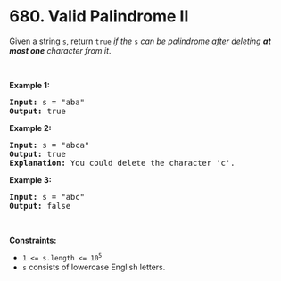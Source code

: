 <h1>680. Valid Palindrome II</h1>
<div class="elfjS" data-track-load="description_content"><p>Given a string <code>s</code>, return <code>true</code> <em>if the </em><code>s</code><em> can be palindrome after deleting <strong>at most one</strong> character from it</em>.</p>

<p>&nbsp;</p>
<p><strong class="example">Example 1:</strong></p>

<pre><strong>Input:</strong> s = "aba"
<strong>Output:</strong> true
</pre>

<p><strong class="example">Example 2:</strong></p>

<pre><strong>Input:</strong> s = "abca"
<strong>Output:</strong> true
<strong>Explanation:</strong> You could delete the character 'c'.
</pre>

<p><strong class="example">Example 3:</strong></p>

<pre><strong>Input:</strong> s = "abc"
<strong>Output:</strong> false
</pre>

<p>&nbsp;</p>
<p><strong>Constraints:</strong></p>

<ul>
	<li><code>1 &lt;= s.length &lt;= 10<sup>5</sup></code></li>
	<li><code>s</code> consists of lowercase English letters.</li>
</ul>
</div>
